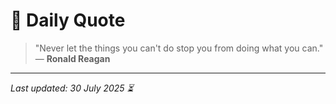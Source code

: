 # 📜 Daily Quote

> "Never let the things you can't do stop you from doing what you can."  
> — **Ronald Reagan**

---

_Last updated: 30 July 2025 ⏳_
